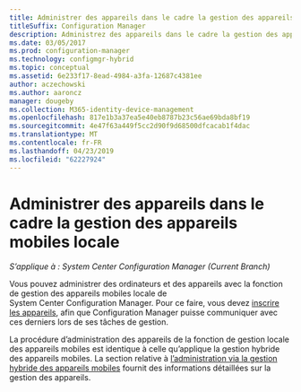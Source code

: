 ```yaml
---
title: Administrer des appareils dans le cadre la gestion des appareils mobiles locale
titleSuffix: Configuration Manager
description: Administrez des appareils dans le cadre la gestion des appareils mobiles locale avec Configuration Manager.
ms.date: 03/05/2017
ms.prod: configuration-manager
ms.technology: configmgr-hybrid
ms.topic: conceptual
ms.assetid: 6e233f17-8ead-4984-a3fa-12687c4381ee
author: aczechowski
ms.author: aaroncz
manager: dougeby
ms.collection: M365-identity-device-management
ms.openlocfilehash: 817e1b3a37ea5e40eb8787b23c56ae69bda8bf19
ms.sourcegitcommit: 4e47f63a449f5cc2d90f9d68500dfcacab1f4dac
ms.translationtype: MT
ms.contentlocale: fr-FR
ms.lasthandoff: 04/23/2019
ms.locfileid: "62227924"
---
```

# <a name="manage-devices-for-on-premises-mobile-device-management"></a>Administrer des appareils dans le cadre la gestion des appareils mobiles locale

*S’applique à : System Center Configuration Manager (Current Branch)*

Vous pouvez administrer des ordinateurs et des appareils avec la fonction de gestion des appareils mobiles locale de System Center Configuration Manager. Pour ce faire, vous devez [inscrire les appareils](enroll-devices-on-premises-mdm.md), afin que Configuration Manager puisse communiquer avec ces derniers lors de ses tâches de gestion.

La procédure d’administration des appareils de la fonction de gestion locale des appareils mobiles est identique à celle qu’applique la gestion hybride des appareils mobiles. La section relative à [l’administration via la gestion hybride des appareils mobiles](wipe-lock-reset-devices.md) fournit des informations détaillées sur la gestion des appareils.
